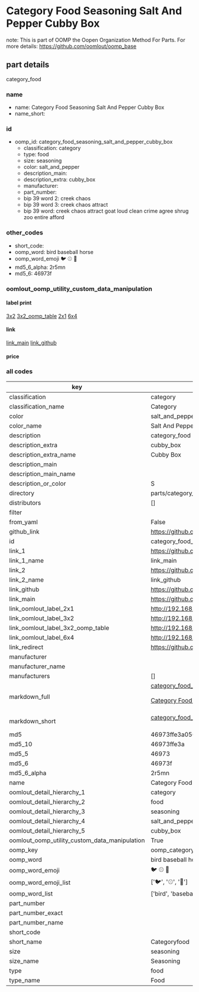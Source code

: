 # Category Food Seasoning Salt And Pepper Cubby Box  

note: This is part of OOMP the Oopen Organization Method For Parts. For more details: https://github.com/oomlout/oomp_base

##  part details
  



category_food



### name
* name: Category Food Seasoning Salt And Pepper Cubby Box
* name_short: 
### id
* oomp_id: category_food_seasoning_salt_and_pepper_cubby_box
  * classification: category
  * type: food
  * size: seasoning
  * color: salt_and_pepper
  * description_main: 
  * description_extra: cubby_box
  * manufacturer: 
  * part_number: 
  * bip 39 word 2: creek chaos
  * bip 39 word 3: creek chaos attract
  * bip 39 word: creek chaos attract goat loud clean crime agree shrug zoo entire afford

### other_codes
* short_code: 
* oomp_word: bird baseball horse
* oomp_word_emoji :bird: :baseball: :horse:
* md5_6_alpha: 2r5mn
* md5_6: 46973f






### oomlout_oomp_utility_custom_data_manipulation
#### label print
[3x2](http://192.168.1.245:1112/?label=oomp%202r5mn)
[3x2_oomp_table](http://192.168.1.108:1112/?label=oomp%202r5mn)
[2x1](http://192.168.1.242:1112/?label=oomp%202r5mn)
[6x4](http://192.168.1.55:1112/?label=oomp%202r5mn)    

#### link

[link_main](https://github.com/oomlout/oomlout_oomp_version_1_messy/tree/main/parts/category_food_seasoning_salt_and_pepper_cubby_box) [link_github](https://github.com/oomlout/oomlout_oomp_version_1_messy/tree/main/parts/category_food_seasoning_salt_and_pepper_cubby_box)                             

#### price







### all codes 
| key | value |  
| --- | --- |  
| classification | category |  
| classification_name | Category |  
| color | salt_and_pepper |  
| color_name | Salt And Pepper |  
| description | category_food |  
| description_extra | cubby_box |  
| description_extra_name | Cubby Box |  
| description_main |  |  
| description_main_name |  |  
| description_or_color | S  |  
| directory | parts/category_food_seasoning_salt_and_pepper_cubby_box |  
| distributors | [] |  
| filter |  |  
| from_yaml | False |  
| github_link | https://github.com/oomlout/oomlout_oomp_part_src/tree/main/parts/category_food_seasoning_salt_and_pepper_cubby_box |  
| id | category_food_seasoning_salt_and_pepper_cubby_box |  
| link_1 | https://github.com/oomlout/oomlout_oomp_version_1_messy/tree/main/parts/category_food_seasoning_salt_and_pepper_cubby_box |  
| link_1_name | link_main |  
| link_2 | https://github.com/oomlout/oomlout_oomp_version_1_messy/tree/main/parts/category_food_seasoning_salt_and_pepper_cubby_box |  
| link_2_name | link_github |  
| link_github | https://github.com/oomlout/oomlout_oomp_version_1_messy/tree/main/parts/category_food_seasoning_salt_and_pepper_cubby_box |  
| link_main | https://github.com/oomlout/oomlout_oomp_version_1_messy/tree/main/parts/category_food_seasoning_salt_and_pepper_cubby_box |  
| link_oomlout_label_2x1 | http://192.168.1.242:1112/?label=oomp%202r5mn |  
| link_oomlout_label_3x2 | http://192.168.1.245:1112/?label=oomp%202r5mn |  
| link_oomlout_label_3x2_oomp_table | http://192.168.1.108:1112/?label=oomp%202r5mn |  
| link_oomlout_label_6x4 | http://192.168.1.55:1112/?label=oomp%202r5mn |  
| link_redirect | https://github.com/oomlout/oomlout_oomp_version_1_messy/tree/main/parts/category_food_seasoning_salt_and_pepper_cubby_box |  
| manufacturer |  |  
| manufacturer_name |  |  
| manufacturers | [] |  
| markdown_full | [category_food_seasoning_salt_and_pepper_cubby_box](none)<br>[](none)<br>[Category Food Seasoning Salt And Pepper Cubby Box](none)<br><br> |  
| markdown_short | [category_food_seasoning_salt_and_pepper_cubby_box](none)<br><br> |  
| md5 | 46973ffe3a050670a94216401d899199 |  
| md5_10 | 46973ffe3a |  
| md5_5 | 46973 |  
| md5_6 | 46973f |  
| md5_6_alpha | 2r5mn |  
| name | Category Food Seasoning Salt And Pepper Cubby Box |  
| oomlout_detail_hierarchy_1 | category |  
| oomlout_detail_hierarchy_2 | food |  
| oomlout_detail_hierarchy_3 | seasoning |  
| oomlout_detail_hierarchy_4 | salt_and_pepper |  
| oomlout_detail_hierarchy_5 | cubby_box |  
| oomlout_oomp_utility_custom_data_manipulation | True |  
| oomp_key | oomp_category_food_seasoning_salt_and_pepper_cubby_box |  
| oomp_word | bird baseball horse |  
| oomp_word_emoji | :bird: :baseball: :horse: |  
| oomp_word_emoji_list | [':bird:', ':baseball:', ':horse:'] |  
| oomp_word_list | ['bird', 'baseball', 'horse'] |  
| part_number |  |  
| part_number_exact |  |  
| part_number_name |  |  
| short_code |  |  
| short_name | Categoryfood |  
| size | seasoning |  
| size_name | Seasoning |  
| type | food |  
| type_name | Food |  
